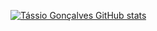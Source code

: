 [![Tássio Gonçalves GitHub stats](https://github-readme-stats.vercel.app/api?username=tassiogoncalves&locale=pt-br)](https://github.com/tassiogoncalves/github-readme-stats)